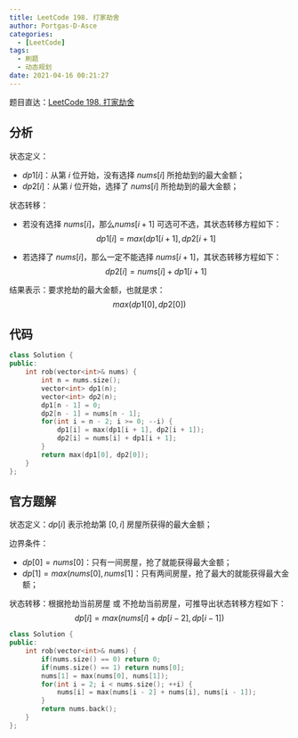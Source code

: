 ```yaml
---
title: LeetCode 198. 打家劫舍
author: Portgas·D·Asce
categories:
  - [LeetCode]
tags:
  - 刷题
  - 动态规划
date: 2021-04-16 00:21:27
---
```


<!--more-->
题目直达：[LeetCode 198. 打家劫舍](https://leetcode-cn.com/problems/house-robber/)

## 分析

状态定义：
- $dp1[i]$：从第 $i$ 位开始，没有选择 $nums[i]$ 所抢劫到的最大金额；
- $dp2[i]$：从第 $i$ 位开始，选择了 $nums[i]$ 所抢劫到的最大金额；

状态转移：
- 若没有选择 $nums[i]$，那么$nums[i + 1]$ 可选可不选，其状态转移方程如下：
$$dp1[i] = max(dp1[i + 1], dp2[i + 1]$$

- 若选择了 $nums[i]$，那么一定不能选择 $nums[i + 1]$，其状态转移方程如下：
$$dp2[i] = nums[i] + dp1[i + 1]$$

结果表示：要求抢劫的最大金额，也就是求：
$$max(dp1[0], dp2[0])$$

## 代码
```cpp
class Solution {
public:
    int rob(vector<int>& nums) {
        int n = nums.size();
        vector<int> dp1(n);
        vector<int> dp2(n);
        dp1[n - 1] = 0;
        dp2[n - 1] = nums[n - 1];
        for(int i = n - 2; i >= 0; --i) {
            dp1[i] = max(dp1[i + 1], dp2[i + 1]);
            dp2[i] = nums[i] + dp1[i + 1];
        }
        return max(dp1[0], dp2[0]);
    }
};
```

## 官方题解

状态定义：$dp[i]$ 表示抢劫第 $[0, i]$ 房屋所获得的最大金额；

边界条件：
- $dp[0] = nums[0]$：只有一间房屋，抢了就能获得最大金额；
- $dp[1] = max(nums[0], nums[1]$：只有两间房屋，抢了最大的就能获得最大金额；

状态转移：根据抢劫当前房屋 或 不抢劫当前房屋，可推导出状态转移方程如下：
$$dp[i] = max(nums[i] + dp[i - 2], dp[i - 1])$$

```cpp
class Solution {
public:
    int rob(vector<int>& nums) {
        if(nums.size() == 0) return 0;
        if(nums.size() == 1) return nums[0];
        nums[1] = max(nums[0], nums[1]);
        for(int i = 2; i < nums.size(); ++i) {
            nums[i] = max(nums[i - 2] + nums[i], nums[i - 1]);
        }
        return nums.back();
    }
};
```